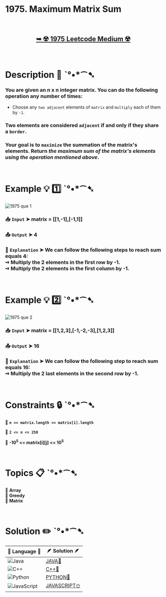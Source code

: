 # 1975. Maximum Matrix Sum

</br>

<h2 align="center"> 

<a href="https://leetcode.com/problems/maximum-matrix-sum/description/?envType=daily-question&envId=2024-11-24"><strong>➥ ☢️ 1975 Leetcode Medium ☢️ </strong></a>
</h2>

</br>

# Description 📜 ˋ°•*⁀➷

### You are given an n x n integer matrix. You can do the following operation any number of times:

- Choose any `two adjacent` elements of `matrix` and `multiply` each of them by `-1`.

### Two elements are considered `adjacent` if and only if they share a `border`.

### Your goal is to `maximize` the summation of the matrix's elements. Return *the maximum sum of the matrix's elements using the operation mentioned above*.

</br>

# Example 💡 1️⃣ ˋ°•*⁀➷
  
![1975 que 1](https://github.com/user-attachments/assets/ef9b4923-07d1-4282-9cc6-5b1f9c1345f3)

  ### 📥 `Input`  ➤ matrix = [[1,-1],[-1,1]]

  ### 📤 `Output`  ➤ 4

  ### 🔦 `Explanation`  ➤ We can follow the following steps to reach sum equals 4:</br> ➺ Multiply the 2 elements in the first row by -1.</br> ➺ Multiply the 2 elements in the first column by -1.

</br>

# Example 💡 2️⃣ ˋ°•*⁀➷

![1975 que 2](https://github.com/user-attachments/assets/aa38a136-50d4-4536-887e-935d26f60de8)

  ### 📥 `Input` ➤ matrix = [[1,2,3],[-1,-2,-3],[1,2,3]]

  ### 📤 `Output`  ➤ 16

  ### 🔦 `Explanation` ➤ We can follow the following step to reach sum equals 16:</br> ➺ Multiply the 2 last elements in the second row by -1.


</br>

# Constraints 🔒 ˋ°•*⁀➷

🔹 **`n == matrix.length == matrix[i].length`** </br>

🔹 **`2 <= n <= 250`** </br>

🔹 **-10<sup>5</sup> <= matrix[i][j] <= 10<sup>5</sup>** </br>

</br>

# Topics 📋 ˋ°•*⁀➷

🔸 **Array**  </br>
🔸 **Greedy**  </br>
🔸 **Matrix**  </br>

</br>

# Solution ✏️ ˋ°•*⁀➷

| 📒 Language 📒  | 🪶 Solution 🪶 |
| ------------- | ------------- |
|  ![Java](https://img.shields.io/badge/java-%23ED8B00.svg?style=for-the-badge&logo=openjdk&logoColor=white)  | [JAVA🍁](https://github.com/Prakhar-002/LEETCODE/blob/main/%F0%9F%93%9C%20Daily%20Challange%20%F0%9F%92%A1/11%20November%20%F0%9F%8E%A1%202024/24%20-%2011%20-%202024%20---%20%201975.%20Maximum%20Matrix%20Sum%20%E2%98%83%EF%B8%8F%20%F0%9F%8D%81%20%F0%9F%8D%B0%20%F0%9F%8E%B2/%F0%9F%8D%81JAVA%20-%201975.%20Maximum%20Matrix%20Sum.java) |
|  ![C++](https://img.shields.io/badge/c++-%2300599C.svg?style=for-the-badge&logo=c%2B%2B&logoColor=white)  | [C++🎲](https://github.com/Prakhar-002/LEETCODE/blob/main/%F0%9F%93%9C%20Daily%20Challange%20%F0%9F%92%A1/11%20November%20%F0%9F%8E%A1%202024/24%20-%2011%20-%202024%20---%20%201975.%20Maximum%20Matrix%20Sum%20%E2%98%83%EF%B8%8F%20%F0%9F%8D%81%20%F0%9F%8D%B0%20%F0%9F%8E%B2/%F0%9F%8E%B2CPP%20-%201975.%20Maximum%20Matrix%20Sum.cpp)  |
|  ![Python](https://img.shields.io/badge/python-3670A0?style=for-the-badge&logo=python&logoColor=ffdd54)    | [PYTHON🍰](https://github.com/Prakhar-002/LEETCODE/blob/main/%F0%9F%93%9C%20Daily%20Challange%20%F0%9F%92%A1/11%20November%20%F0%9F%8E%A1%202024/24%20-%2011%20-%202024%20---%20%201975.%20Maximum%20Matrix%20Sum%20%E2%98%83%EF%B8%8F%20%F0%9F%8D%81%20%F0%9F%8D%B0%20%F0%9F%8E%B2/%F0%9F%8D%B0PYTHON%20-%201975.%20Maximum%20Matrix%20Sum.py) |
| ![JavaScript](https://img.shields.io/badge/javascript-%23323330.svg?style=for-the-badge&logo=javascript&logoColor=%23F7DF1E)   | [JAVASCRIPT☃️](https://github.com/Prakhar-002/LEETCODE/blob/main/%F0%9F%93%9C%20Daily%20Challange%20%F0%9F%92%A1/11%20November%20%F0%9F%8E%A1%202024/24%20-%2011%20-%202024%20---%20%201975.%20Maximum%20Matrix%20Sum%20%E2%98%83%EF%B8%8F%20%F0%9F%8D%81%20%F0%9F%8D%B0%20%F0%9F%8E%B2/%E2%98%83%EF%B8%8FJAVASCRIPT%20-%201975.%20Maximum%20Matrix%20Sum.js) |
